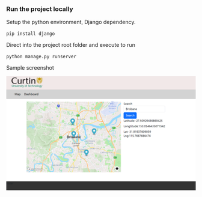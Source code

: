 ### Run the project locally

Setup the python environment, Django dependency.

```
pip install django
```

Direct into the project root folder and execute to run 

``` 
python manage.py runserver
```

Sample screenshot

![Sample](static/images/sample.png "Geomap App")